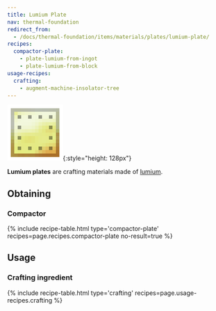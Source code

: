 ```yaml
---
title: Lumium Plate
nav: thermal-foundation
redirect_from:
  - /docs/thermal-foundation/items/materials/plates/lumium-plate/
recipes:
  compactor-plate:
    - plate-lumium-from-ingot
    - plate-lumium-from-block
usage-recipes:
  crafting:
    - augment-machine-insolator-tree
---
```


![Lumium plate](/assets/images/thermal-foundation/plate-lumium.png){:style="height: 128px"}


**Lumium plates** are crafting materials made of [lumium](/docs/lumium-ingot/).


Obtaining
---------

### Compactor
{% include recipe-table.html type='compactor-plate' recipes=page.recipes.compactor-plate no-result=true %}


Usage
-----

### Crafting ingredient
{% include recipe-table.html type='crafting' recipes=page.usage-recipes.crafting %}
